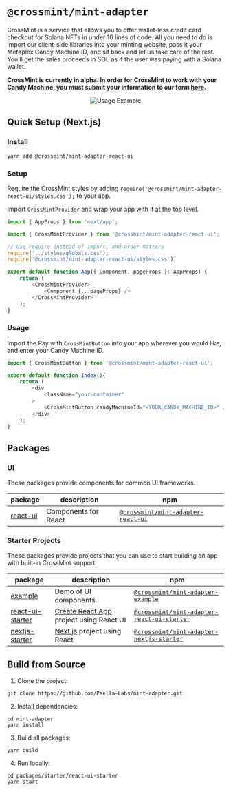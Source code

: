 # `@crossmint/mint-adapter`

CrossMint is a service that allows you to offer wallet-less credit card checkout for Solana NFTs in under 10 lines of code. All you need to do is import our client-side libraries into your minting website, pass it your Metaplex Candy Machine ID, and sit back and let us take care of the rest. You’ll get the sales proceeds in SOL as if the user was paying with a Solana wallet.

**CrossMint is currently in alpha. In order for CrossMint to work with your Candy Machine, you must submit your information to our form [here](https://google.com).**


<p align="center">
  <img src="https://github.com/Paella-Labs/mint-adapter/raw/main/usageExample.gif" alt="Usage Example" />
</p>

## Quick Setup (Next.js)

### Install
```shell
yarn add @crossmint/mint-adapter-react-ui
```

### Setup

Require the CrossMint styles by adding `require('@crossmint/mint-adapter-react-ui/styles.css');` to your app.

Import `CrossMintProvider` and wrap your app with it at the top level.

```javascript
import { AppProps } from 'next/app';

import { CrossMintProvider } from '@crossmint/mint-adapter-react-ui';

// Use require instead of import, and order matters
require('../styles/globals.css');
require('@crossmint/mint-adapter-react-ui/styles.css');

export default function App({ Component, pageProps }: AppProps) {
    return (
        <CrossMintProvider>
            <Component {...pageProps} />
        </CrossMintProvider>
    );
}
```

### Usage

Import the Pay with `CrossMintButton` into your app wherever you would like, and enter your Candy Machine ID.

```javascript
import { CrossMintButton } from '@crossmint/mint-adapter-react-ui';

export default function Index(){
    return (
        <div
            className="your-container"
        >
            <CrossMintButton candyMachineId="<YOUR_CANDY_MACHINE_ID>" />
        </div>
    );
}

```

## Packages

### UI
These packages provide components for common UI frameworks.

| package                                                                                          | description                                           | npm                                                                                                  |
| ------------------------------------------------------------------------------------------------ | ----------------------------------------------------- | ---------------------------------------------------------------------------------------------------- |
| [react-ui](https://github.com/Paella-Labs/mint-adapter/tree/main/packages/ui/react-ui)       | Components for React      | [`@crossmint/mint-adapter-react-ui`](https://npmjs.com/package/@crossmint/mint-adapter-react-ui)       |


### Starter Projects
These packages provide projects that you can use to start building an app with built-in CrossMint support.

| package                                                                                                               | description                                                                | npm                                                                                                                  |
| --------------------------------------------------------------------------------------------------------------------- | -------------------------------------------------------------------------- | -------------------------------------------------------------------------------------------------------------------- |
| [example](https://github.com/Paella-Labs/mint-adapter/tree/main/packages/starter/example)                         | Demo of UI components                                                      | [`@crossmint/mint-adapter-example`](https://npmjs.com/package/@crossmint/mint-adapter-example)                         |
| [react-ui-starter](https://github.com/Paella-Labs/mint-adapter/tree/main/packages/starter/react-ui-starter)       | [Create React App](https://create-react-app.dev) project using React UI    | [`@crossmint/mint-adapter-react-ui-starter`](https://npmjs.com/package/@crossmint/mint-adapter-react-ui-starter)       |
| [nextjs-starter](https://github.com/Paella-Labs/mint-adapter/tree/main/packages/starter/nextjs-starter)           | [Next.js](https://nextjs.org) project using React                          | [`@crossmint/mint-adapter-nextjs-starter`](https://npmjs.com/package/@crossmint/mint-adapter-nextjs-starter)           |



## Build from Source

1. Clone the project:
```shell
git clone https://github.com/Paella-Labs/mint-adapter.git
```

2. Install dependencies:
```shell
cd mint-adapter
yarn install
```

3. Build all packages:
```shell
yarn build
```

4. Run locally:
```shell
cd packages/starter/react-ui-starter
yarn start
```
